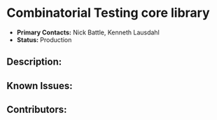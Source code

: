 # Combinatorial Testing core library
- **Primary Contacts:**
  Nick Battle, Kenneth Lausdahl
- **Status:**
  Production

## Description:


## Known Issues:


## Contributors:


